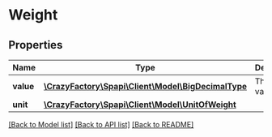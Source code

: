 # Weight

## Properties
Name | Type | Description | Notes
------------ | ------------- | ------------- | -------------
**value** | [**\CrazyFactory\Spapi\Client\Model\BigDecimalType**](BigDecimalType.md) | The weight value. | 
**unit** | [**\CrazyFactory\Spapi\Client\Model\UnitOfWeight**](UnitOfWeight.md) |  | 

[[Back to Model list]](../README.md#documentation-for-models) [[Back to API list]](../README.md#documentation-for-api-endpoints) [[Back to README]](../README.md)


